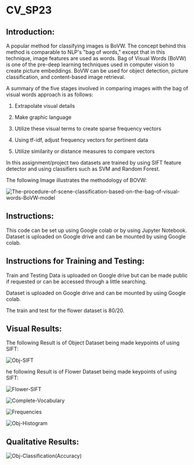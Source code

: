 # CV_SP23

## Introduction:
A popular method for classifying images is BoVW. The concept behind this method is comparable to NLP's "bag of words," except that in this technique, image features are used as words.
Bag of Visual Words (BoVW) is one of the pre-deep learning techniques used in computer vision to create picture embeddings. BoVW can be used for object detection, picture classification, and content-based image retrieval.

A summary of the five stages involved in comparing images with the bag of visual words approach is as follows:

1. Extrapolate visual details

2.  Make graphic language

3.  Utilize these visual terms to create sparse frequency vectors

4.    Using tf-idf, adjust frequency vectors for pertinent data

5.    Utilize similarity or distance measures to compare vectors




In this assignment/project two datasets are trained by using SIFT feature detector and using classifiers such as SVM and Random Forest.

The following Image illustrates the methodology of BOVW: 

![The-procedure-of-scene-classification-based-on-the-bag-of-visual-words-BoVW-model](https://user-images.githubusercontent.com/54496815/224587502-2d721fff-7eae-458d-b4c9-8e519b9307fa.png)

## Instructions:
This code can be set up using Google colab or by using Jupyter Notebook. Dataset is uploaded on Google drive and can be mounted by using Google colab.

## Instructions for Training and Testing:
Train and Testing Data is uploaded on Google drive but can be made public if requested or can be accessed through a little searching.

Dataset is uploaded on Google drive and can be mounted by using Google colab.

The train and test for the flower dataset is 80/20.

## Visual Results:

The following Result is of Object Dataset being made keypoints of using SIFT:

![Obj-SIFT](https://user-images.githubusercontent.com/54496815/224585989-931bd3fe-43cb-473a-84e4-8e7351042e4d.png)

he following Result is of Flower Dataset being made keypoints of using SIFT:

![Flower-SIFT](https://user-images.githubusercontent.com/54496815/224586217-7878074e-4320-4b0d-a1de-b25f4696b4d6.png)

![Complete-Vocabulary](https://user-images.githubusercontent.com/54496815/224586306-61f253d0-3819-4324-973c-3d254f359ce8.png)

![Frequencies](https://user-images.githubusercontent.com/54496815/224586316-44b4a864-7c1e-4114-8ee9-c8d7762d127a.png)

![Obj-Histogram](https://user-images.githubusercontent.com/54496815/224586324-df3bf1f2-ed24-4255-8db0-49c8a696ca16.png)

## Qualitative Results:

![Obj-Classification(Accuracy)](https://user-images.githubusercontent.com/54496815/224586432-c9effa8f-089b-46cb-9e75-ce87a00c4a43.png)
